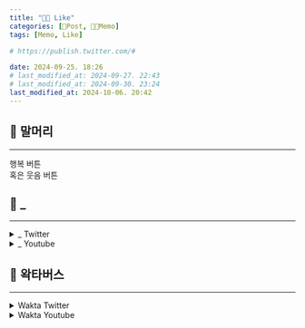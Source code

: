 ```yaml
---
title: "🍋‍🟩 Like"
categories: [📀Post, 🍋‍🟩Memo]
tags: [Memo, Like]

# https://publish.twitter.com/#

date: 2024-09-25. 18:26
# last_modified_at: 2024-09-27. 22:43
# last_modified_at: 2024-09-30. 23:24
last_modified_at: 2024-10-06. 20:42
---
```


## 📀 말머리

---

행복 버튼  
혹은 웃음 버튼  

## 📀 _

---

<details>
	<summary>_ Twitter</summary>

<blockquote class="twitter-tweet" data-media-max-width="720" data-lang="ko"><p lang="ko" dir="ltr">반려인이랑 같이 자려고 베개 들고 계단 오르는 고양이라니<br>내가 집사라면 귀엽고 기특해서 울 것 같다<a href="https://t.co/QVxHaQthBi">pic.twitter.com/QVxHaQthBi</a></p>&mdash; 힐링짤모으는곳 (@healing_storage) <a href="https://twitter.com/healing_storage/status/1835637176522142096?ref_src=twsrc%5Etfw">2024년 9월 16일</a></blockquote> <script async src="https://platform.twitter.com/widgets.js" charset="utf-8"></script>

<blockquote class="twitter-tweet" data-media-max-width="720" data-lang="ko"><p lang="ko" dir="ltr">이건 너무 갖고 싶다<br>젠가하다가 예뻐서 홀린 듯이 쳐다볼 것 같아 <a href="https://t.co/D2PQx6DDhc">pic.twitter.com/D2PQx6DDhc</a></p>&mdash; 예쁜것들 모음✨ (@so_lovely_31) <a href="https://twitter.com/so_lovely_31/status/1824347907233026295?ref_src=twsrc%5Etfw">2024년 8월 16일</a></blockquote> <script async src="https://platform.twitter.com/widgets.js" charset="utf-8"></script>

<blockquote class="twitter-tweet" data-media-max-width="720" data-lang="ko"><p lang="en" dir="ltr">The world is saved! <a href="https://t.co/XwA3vsTsZk">https://t.co/XwA3vsTsZk</a></p>&mdash; Maririn~ (@TopGyaru) <a href="https://twitter.com/TopGyaru/status/1824140564411146480?ref_src=twsrc%5Etfw">2024년 8월 15일</a></blockquote> <script async src="https://platform.twitter.com/widgets.js" charset="utf-8"></script>

<blockquote class="twitter-tweet" data-media-max-width="720" data-lang="ko"><p lang="ko" dir="ltr">빙과 정주 3트중인데<br>에루한테 감기는 씬 연출은<br>언제봐도ㄹㅈㄷ인듯...<br>레알 홀렸다는 느낌 <a href="https://t.co/Q6w5r9OqWn">pic.twitter.com/Q6w5r9OqWn</a></p>&mdash; 온순한황소(본계터져서 옮김) (@kindcow__) <a href="https://twitter.com/kindcow__/status/1823234476602016033?ref_src=twsrc%5Etfw">2024년 8월 13일</a></blockquote> <script async src="https://platform.twitter.com/widgets.js" charset="utf-8"></script>

<blockquote class="twitter-tweet" data-media-max-width="720" data-lang="ko"><p lang="zxx" dir="ltr"><a href="https://t.co/7LLK53YAWv">pic.twitter.com/7LLK53YAWv</a></p>&mdash; Your Typical Local Man (@LocalBateman) <a href="https://twitter.com/LocalBateman/status/1835359863112626582?ref_src=twsrc%5Etfw">2024년 9월 15일</a></blockquote> <script async src="https://platform.twitter.com/widgets.js" charset="utf-8"></script>

<blockquote class="twitter-tweet" data-media-max-width="720" data-lang="ko"><p lang="zxx" dir="ltr"><a href="https://t.co/Rj9EqVI95C">pic.twitter.com/Rj9EqVI95C</a></p>&mdash; kotmura (@kkotpom) <a href="https://twitter.com/kkotpom/status/1804239553869549981?ref_src=twsrc%5Etfw">2024년 6월 21일</a></blockquote> <script async src="https://platform.twitter.com/widgets.js" charset="utf-8"></script>

<blockquote class="twitter-tweet" data-media-max-width="720" data-lang="ko"><p lang="zxx" dir="ltr"><a href="https://t.co/5RwDjxyC9e">pic.twitter.com/5RwDjxyC9e</a></p>&mdash; mio22 (@mio22_623668) <a href="https://twitter.com/mio22_623668/status/1839694484655010272?ref_src=twsrc%5Etfw">2024년 9월 27일</a></blockquote> <script async src="https://platform.twitter.com/widgets.js" charset="utf-8"></script>

<blockquote class="twitter-tweet" data-media-max-width="720" data-lang="ko"><p lang="zxx" dir="ltr"><a href="https://t.co/mSxonefYDk">pic.twitter.com/mSxonefYDk</a></p>&mdash; 1v9.GG (@1v9GG_) <a href="https://twitter.com/1v9GG_/status/1809297679781855562?ref_src=twsrc%5Etfw">2024년 7월 5일</a></blockquote> <script async src="https://platform.twitter.com/widgets.js" charset="utf-8"></script>

<blockquote class="twitter-tweet" data-media-max-width="720" data-lang="ko"><p lang="ja" dir="ltr">猫に真剣すぎる、このゲーム <a href="https://t.co/phF5NadcLx">pic.twitter.com/phF5NadcLx</a></p>&mdash; ジスロマック (@yomooog) <a href="https://twitter.com/yomooog/status/1812734381817205016?ref_src=twsrc%5Etfw">2024년 7월 15일</a></blockquote> <script async src="https://platform.twitter.com/widgets.js" charset="utf-8"></script>

<blockquote class="twitter-tweet" data-media-max-width="720" data-lang="ko"><p lang="ko" dir="ltr">🪙Nicole&#39;s coin collection! 니콜의 동전 수집!<a href="https://twitter.com/hashtag/Nicole?src=hash&amp;ref_src=twsrc%5Etfw">#Nicole</a> <a href="https://twitter.com/hashtag/zzzero?src=hash&amp;ref_src=twsrc%5Etfw">#zzzero</a> <a href="https://twitter.com/hashtag/%EC%A0%A0%EB%A0%88%EC%8A%A4%EC%A1%B4%EC%A0%9C%EB%A1%9C?src=hash&amp;ref_src=twsrc%5Etfw">#젠레스존제로</a><br>✒️ZZZ 사전예약(ZZZ Pre-Register) : <a href="https://t.co/oqWwL2Uxq2">https://t.co/oqWwL2Uxq2</a><br>🎵Super Mario Bros (SNES) OST - Overworld <a href="https://t.co/sub2oWuImt">pic.twitter.com/sub2oWuImt</a></p>&mdash; 1619 / Iro Ikyu (@nn161_9) <a href="https://twitter.com/nn161_9/status/1782726116320432446?ref_src=twsrc%5Etfw">2024년 4월 23일</a></blockquote> <script async src="https://platform.twitter.com/widgets.js" charset="utf-8"></script>

<blockquote class="twitter-tweet" data-media-max-width="720" data-lang="ko"><p lang="en" dir="ltr">Pov ur her fridge <a href="https://t.co/859fFJOuHT">pic.twitter.com/859fFJOuHT</a></p>&mdash; 🪷Spring Tanuki🪷 (@RumblyF) <a href="https://twitter.com/RumblyF/status/1777038426946076704?ref_src=twsrc%5Etfw">2024년 4월 7일</a></blockquote> <script async src="https://platform.twitter.com/widgets.js" charset="utf-8"></script>

<blockquote class="twitter-tweet" data-media-max-width="720" data-lang="ko"><p lang="ja" dir="ltr">「　観ろ　」 <a href="https://t.co/N8NM24dmaB">pic.twitter.com/N8NM24dmaB</a></p>&mdash; またろう (@matarou1996) <a href="https://twitter.com/matarou1996/status/1773606187340063198?ref_src=twsrc%5Etfw">2024년 3월 29일</a></blockquote> <script async src="https://platform.twitter.com/widgets.js" charset="utf-8"></script>

<blockquote class="twitter-tweet" data-media-max-width="720" data-lang="ko"><p lang="zxx" dir="ltr"><a href="https://t.co/QQmX1ohAny">pic.twitter.com/QQmX1ohAny</a></p>&mdash; マサラダ (@sisterofoira) <a href="https://twitter.com/sisterofoira/status/1751290919511523574?ref_src=twsrc%5Etfw">2024년 1월 27일</a></blockquote> <script async src="https://platform.twitter.com/widgets.js" charset="utf-8"></script>

<blockquote class="twitter-tweet" data-media-max-width="720" data-lang="ko"><p lang="zxx" dir="ltr"><a href="https://t.co/GzgASFOPeJ">pic.twitter.com/GzgASFOPeJ</a></p>&mdash; Maririn~ (@TopGyaru) <a href="https://twitter.com/TopGyaru/status/1744943286778048920?ref_src=twsrc%5Etfw">2024년 1월 10일</a></blockquote> <script async src="https://platform.twitter.com/widgets.js" charset="utf-8"></script>

<blockquote class="twitter-tweet" data-media-max-width="720" data-lang="ko"><p lang="zxx" dir="ltr">？？？？？？？？？？？？？？？？？？？？？？？？？？？？？？？？？？？？？？？？？？？？？？？？？？？？？？？？？？？？？？？？？？？？？？？？？？？？？？？？？？？？？？？？？？？？？？？？？？？？？？？？？？？？？？？？？？？？？？？？ <a href="https://t.co/CTmvXh2vOY">pic.twitter.com/CTmvXh2vOY</a></p>&mdash; 螟上?邨ゅｏ繧 (@yuumagurenooto) <a href="https://twitter.com/yuumagurenooto/status/1692171607798923580?ref_src=twsrc%5Etfw">2023년 8월 17일</a></blockquote> <script async src="https://platform.twitter.com/widgets.js" charset="utf-8"></script>

<blockquote class="twitter-tweet" data-media-max-width="720" data-lang="ko"><p lang="zxx" dir="ltr"><a href="https://t.co/iRxiqIiw1A">pic.twitter.com/iRxiqIiw1A</a></p>&mdash; Re:TOKYO MEMORY (@ReT0ky0) <a href="https://twitter.com/ReT0ky0/status/1699587578067132756?ref_src=twsrc%5Etfw">2023년 9월 7일</a></blockquote> <script async src="https://platform.twitter.com/widgets.js" charset="utf-8"></script>

<blockquote class="twitter-tweet" data-media-max-width="720" data-lang="ko"><p lang="ja" dir="ltr">豆腐の容器を開けるのに悪戦苦闘する星野源、時々見たくなる<br> <a href="https://t.co/KAd6zMl6UE">pic.twitter.com/KAd6zMl6UE</a></p>&mdash; 最多情報局 (@tyomateee) <a href="https://twitter.com/tyomateee/status/1654796088979886080?ref_src=twsrc%5Etfw">2023년 5월 6일</a></blockquote> <script async src="https://platform.twitter.com/widgets.js" charset="utf-8"></script>

<blockquote class="twitter-tweet" data-media-max-width="720" data-lang="ko"><p lang="en" dir="ltr">Football tables. <a href="https://t.co/bKErrT2TEX">pic.twitter.com/bKErrT2TEX</a></p>&mdash; Figen (@TheFigen_) <a href="https://twitter.com/TheFigen_/status/1815166372693070245?ref_src=twsrc%5Etfw">2024년 7월 21일</a></blockquote> <script async src="https://platform.twitter.com/widgets.js" charset="utf-8"></script>

<blockquote class="twitter-tweet" data-media-max-width="720" data-lang="ko"><p lang="ko" dir="ltr">월세를 못내서 버튜버를 시작한 작가... 그런데 좀 신성한 <a href="https://t.co/gMItDmfKZX">pic.twitter.com/gMItDmfKZX</a></p>&mdash; 버튜버 아카이브 (@vtuber_gallery) <a href="https://twitter.com/vtuber_gallery/status/1810670567240192189?ref_src=twsrc%5Etfw">2024년 7월 9일</a></blockquote> <script async src="https://platform.twitter.com/widgets.js" charset="utf-8"></script>

<blockquote class="twitter-tweet" data-media-max-width="720" data-lang="ko"><p lang="en" dir="ltr">chickens wearing shoes will never not be funny💀 <a href="https://t.co/hy8dtGYhTC">pic.twitter.com/hy8dtGYhTC</a></p>&mdash; kira 👾 (@kirawontmiss) <a href="https://twitter.com/kirawontmiss/status/1815062939654828210?ref_src=twsrc%5Etfw">2024년 7월 21일</a></blockquote> <script async src="https://platform.twitter.com/widgets.js" charset="utf-8"></script>

<blockquote class="twitter-tweet" data-media-max-width="720" data-lang="ko"><p lang="en" dir="ltr">The sequel. <a href="https://t.co/6NUod8ydS7">https://t.co/6NUod8ydS7</a> <a href="https://t.co/gVA7zE7ugU">pic.twitter.com/gVA7zE7ugU</a></p>&mdash; Mr. Miles (@_MisterMiles_) <a href="https://twitter.com/_MisterMiles_/status/1804089382556545120?ref_src=twsrc%5Etfw">2024년 6월 21일</a></blockquote> <script async src="https://platform.twitter.com/widgets.js" charset="utf-8"></script>

<blockquote class="twitter-tweet" data-media-max-width="720" data-lang="ko"><p lang="zxx" dir="ltr"><a href="https://t.co/vBpRPwpQqL">pic.twitter.com/vBpRPwpQqL</a></p>&mdash; no context memes (@weirddalle) <a href="https://twitter.com/weirddalle/status/1787065406160507297?ref_src=twsrc%5Etfw">2024년 5월 5일</a></blockquote> <script async src="https://platform.twitter.com/widgets.js" charset="utf-8"></script>

<blockquote class="twitter-tweet" data-media-max-width="720" data-lang="ko"><p lang="und" dir="ltr">🔮—(••÷ 𝔬𝐫вᶤţ ÷••)—🔮 <a href="https://t.co/zYNNKHAkyJ">pic.twitter.com/zYNNKHAkyJ</a></p>&mdash; Y͓̽O͓̽S͓̽H͓̽I͓̽ ͓̽S͓̽O͓̽D͓̽E͓̽O͓̽K͓̽A͓̽ (@yoshi_sodeoka) <a href="https://twitter.com/yoshi_sodeoka/status/1775873712299872586?ref_src=twsrc%5Etfw">2024년 4월 4일</a></blockquote> <script async src="https://platform.twitter.com/widgets.js" charset="utf-8"></script>

<blockquote class="twitter-tweet" data-media-max-width="720" data-lang="ko"><p lang="ko" dir="ltr">나는...<br>알피지의 그 무빙이 좋다<br><br>거래를 할때나.....공팟에서 처음 파티원을 만났을때<br>저는 유해하지않슴니다 무해한 유저임니다<br>를 알리는 무빙...<br><br>마비노기의 전투모드 스페이스바 연타 라던지<br>메이플의 아래키 슈슈슉 슈슈슉 이라던지<br>그니깐 이런거<br>별걸 다 조아하는 나 <a href="https://t.co/8mVhDKFM3d">pic.twitter.com/8mVhDKFM3d</a></p>&mdash; 🦝물길복각안할시죽소🐺 (@_o_yjung) <a href="https://twitter.com/_o_yjung/status/1711724108952826045?ref_src=twsrc%5Etfw">2023년 10월 10일</a></blockquote> <script async src="https://platform.twitter.com/widgets.js" charset="utf-8"></script>

<blockquote class="twitter-tweet" data-media-max-width="720" data-lang="ko"><p lang="en" dir="ltr">Baby octopus 🐙 <a href="https://t.co/eWzPb5CgUv">pic.twitter.com/eWzPb5CgUv</a></p>&mdash; why you should have an animal (@shouldhaveanima) <a href="https://twitter.com/shouldhaveanima/status/1690287463951118336?ref_src=twsrc%5Etfw">2023년 8월 12일</a></blockquote> <script async src="https://platform.twitter.com/widgets.js" charset="utf-8"></script>

<blockquote class="twitter-tweet" data-media-max-width="720" data-lang="ko"><p lang="qme" dir="ltr"><a href="https://twitter.com/hashtag/MiyooMiniPlus?src=hash&amp;ref_src=twsrc%5Etfw">#MiyooMiniPlus</a> <a href="https://twitter.com/hashtag/%E3%82%B8%E3%83%AB%E3%81%AE%EF%BC%91%E6%97%A5?src=hash&amp;ref_src=twsrc%5Etfw">#ジルの１日</a> <a href="https://t.co/63XcCF3DPx">pic.twitter.com/63XcCF3DPx</a></p>&mdash; じゅんたろう (@GameboyJuntaro) <a href="https://twitter.com/GameboyJuntaro/status/1656345846936670208?ref_src=twsrc%5Etfw">2023년 5월 10일</a></blockquote> <script async src="https://platform.twitter.com/widgets.js" charset="utf-8"></script>

<blockquote class="twitter-tweet" data-media-max-width="720" data-lang="ko"><p lang="ko" dir="ltr">[뉴스] &lt;마인크래프트&gt;의 네더 포털 “통과 후”에 발생하는 울렁임 영상 버그가 12년이나 넘게 지나 수정되다. 애초에 그게 버그였냐며 놀라는 목소리가 잇따르다 <a href="https://t.co/odP8V9nNay">https://t.co/odP8V9nNay</a></p>&mdash; 번역의맛tv (@Translate_Ghost) <a href="https://twitter.com/Translate_Ghost/status/1657352237071613952?ref_src=twsrc%5Etfw">2023년 5월 13일</a></blockquote> <script async src="https://platform.twitter.com/widgets.js" charset="utf-8"></script>

<blockquote class="twitter-tweet" data-media-max-width="720" data-lang="ko"><p lang="qme" dir="ltr">😆<a href="https://twitter.com/hashtag/%E3%83%96%E3%83%AB%E3%82%A2%E3%82%AB?src=hash&amp;ref_src=twsrc%5Etfw">#ブルアカ</a> <a href="https://t.co/s5o0T3jQQx">pic.twitter.com/s5o0T3jQQx</a></p>&mdash; Arisu Archive (@arisu_archive) <a href="https://twitter.com/arisu_archive/status/1656220719116849152?ref_src=twsrc%5Etfw">2023년 5월 10일</a></blockquote> <script async src="https://platform.twitter.com/widgets.js" charset="utf-8"></script>

<blockquote class="twitter-tweet" data-media-max-width="720" data-lang="ko"><p lang="en" dir="ltr">This Project got me an interview at Google. <a href="https://t.co/o4I1OVfHny">pic.twitter.com/o4I1OVfHny</a></p>&mdash; akshay (@AkshayNarisetti) <a href="https://twitter.com/AkshayNarisetti/status/1651466332158984193?ref_src=twsrc%5Etfw">2023년 4월 27일</a></blockquote> <script async src="https://platform.twitter.com/widgets.js" charset="utf-8"></script>

<blockquote class="twitter-tweet" data-media-max-width="720" data-lang="ko"><p lang="ko" dir="ltr">약간 울먹이면서 말하는 느낌도 조교해보고 싶어서 테스트... <a href="https://t.co/9lgvAGKigD">pic.twitter.com/9lgvAGKigD</a></p>&mdash; 🍖레며든고기🍖 (@backbbingss) <a href="https://twitter.com/backbbingss/status/1653366663063175170?ref_src=twsrc%5Etfw">2023년 5월 2일</a></blockquote> <script async src="https://platform.twitter.com/widgets.js" charset="utf-8"></script>

<blockquote class="twitter-tweet" data-media-max-width="720" data-lang="ko"><p lang="ko" dir="ltr">월요일에 지쳤는데 이거 보고 갑자기 기분이 좋아져버림,,,, <a href="https://t.co/QmIzJMYNlv">pic.twitter.com/QmIzJMYNlv</a></p>&mdash; 힐링짤모으는곳 (@healing_storage) <a href="https://twitter.com/healing_storage/status/1637682747803324416?ref_src=twsrc%5Etfw">2023년 3월 20일</a></blockquote> <script async src="https://platform.twitter.com/widgets.js" charset="utf-8"></script>

<blockquote class="twitter-tweet" data-media-max-width="720" data-lang="ko"><p lang="ko" dir="ltr">경기에서 꼴등하고 들어온 하루 우라라 이벤트<br>우마무스메는 이런 순간때문에 나도 크게 지를뻔 했다.<br>만약 내 딸이 저런 말 했으면 억장이 무너졌을듯 ㅠㅠ<br>한명 한명 이야기의 힘이 참 크다.<br><br>풍월량 다시보기 22.06.23 / 우마무스메 프리티 더비<a href="https://t.co/KliiITL3Wh">https://t.co/KliiITL3Wh</a> <a href="https://t.co/yq3H2sibTe">pic.twitter.com/yq3H2sibTe</a></p>&mdash; 한대훈 / Daehoon Han (@Hanguny) <a href="https://twitter.com/Hanguny/status/1541239177328463872?ref_src=twsrc%5Etfw">2022년 6월 27일</a></blockquote> <script async src="https://platform.twitter.com/widgets.js" charset="utf-8"></script>

<blockquote class="twitter-tweet" data-media-max-width="720" data-lang="ko"><p lang="ja" dir="ltr">これは裏技なんですけど、瓦礫を描きたい時は板チョコを使うといいですよ🍫 <a href="https://t.co/MI5Si1P0XQ">pic.twitter.com/MI5Si1P0XQ</a></p>&mdash; リーズン* (@prac_tice_2023) <a href="https://twitter.com/prac_tice_2023/status/1815322708730892753?ref_src=twsrc%5Etfw">2024년 7월 22일</a></blockquote> <script async src="https://platform.twitter.com/widgets.js" charset="utf-8"></script>

<blockquote class="twitter-tweet" data-media-max-width="720" data-lang="ko"><p lang="ko" dir="ltr">울면서 뭔 소리를 하는 거야? <a href="https://t.co/2LR9R9XSpv">pic.twitter.com/2LR9R9XSpv</a></p>&mdash; 짤백업용 (@bback_it_up) <a href="https://twitter.com/bback_it_up/status/1839506922208395696?ref_src=twsrc%5Etfw">2024년 9월 27일</a></blockquote> <script async src="https://platform.twitter.com/widgets.js" charset="utf-8"></script>

<blockquote class="twitter-tweet" data-media-max-width="720" data-lang="ko"><p lang="ko" dir="ltr">수리검 냉장고 자석 <a href="https://t.co/9UNv6M1gDp">pic.twitter.com/9UNv6M1gDp</a></p>&mdash; 잡동사니 수집가 (@fav_item) <a href="https://twitter.com/fav_item/status/1825742581076029825?ref_src=twsrc%5Etfw">2024년 8월 20일</a></blockquote> <script async src="https://platform.twitter.com/widgets.js" charset="utf-8"></script>

<blockquote class="twitter-tweet" data-media-max-width="720" data-lang="ko"><p lang="ko" dir="ltr">너무 많은 과거를 품고 있으면 미래로 갈수없대요 <a href="https://t.co/y7ZcKpQRXS">https://t.co/y7ZcKpQRXS</a> <a href="https://t.co/zNBFnrNPlR">pic.twitter.com/zNBFnrNPlR</a></p>&mdash; 구마 (@rlarinn1) <a href="https://twitter.com/rlarinn1/status/1827747805068488704?ref_src=twsrc%5Etfw">2024년 8월 25일</a></blockquote> <script async src="https://platform.twitter.com/widgets.js" charset="utf-8"></script>

<blockquote class="twitter-tweet" data-media-max-width="720" data-lang="ko"><p lang="zxx" dir="ltr"><a href="https://t.co/azvvUGS2dm">https://t.co/azvvUGS2dm</a> <a href="https://t.co/JzijWHiBYi">pic.twitter.com/JzijWHiBYi</a></p>&mdash; Mario (@maburuiz) <a href="https://twitter.com/maburuiz/status/1832761200326689230?ref_src=twsrc%5Etfw">2024년 9월 8일</a></blockquote> <script async src="https://platform.twitter.com/widgets.js" charset="utf-8"></script>

<blockquote class="twitter-tweet" data-media-max-width="720" data-lang="ko"><p lang="ja" dir="ltr">覚えておくべきジョジョ立ち集(1部〜3部) <a href="https://t.co/EEdTRjsgAf">pic.twitter.com/EEdTRjsgAf</a></p>&mdash; じゃじゃまる (@jaja_jajamaru) <a href="https://twitter.com/jaja_jajamaru/status/1834177524877984064?ref_src=twsrc%5Etfw">2024년 9월 12일</a></blockquote> <script async src="https://platform.twitter.com/widgets.js" charset="utf-8"></script>

<blockquote class="twitter-tweet" data-media-max-width="720" data-lang="ko"><p lang="ja" dir="ltr">相変わらず、彫刻家のアンソニー＝ハウ氏の<br>作品はなんか心が不安になる、そういう良い作品だな。<br><br>生き物や異形の形をコンピューターで計算し、<br>それを金属加工で作り出すのが得意な、<br>アメリカの彫刻家の方。<a href="https://t.co/PI3nmnUPpO">pic.twitter.com/PI3nmnUPpO</a></p>&mdash; ツイ鳥「ジョージ＝コクム」（森に入ったのですが怪物もおらず、ツイ鳥だけがいました。赤字貿易経営者！ (@_596_) <a href="https://twitter.com/_596_/status/1834046754939101498?ref_src=twsrc%5Etfw">2024년 9월 12일</a></blockquote> <script async src="https://platform.twitter.com/widgets.js" charset="utf-8"></script>

</details>

<details>
	<summary>_ Youtube</summary>

{% include embed/youtube.html id = "eTn8j8GBhLY" %}
{% include embed/youtube.html id = "6M5HIsCfONo" %}
{% include embed/youtube.html id = "T3bdwuYaTkk" %}
{% include embed/youtube.html id = "3m5a7pVqLNc" %}
{% include embed/youtube.html id = "XbdPzCW-bnI" %}
{% include embed/youtube.html id = "qqvz7uBVxrs" %}
{% include embed/youtube.html id = "Roi6DkIKDAo" %}
{% include embed/youtube.html id = "_xXIC96jXBQ" %}
{% include embed/youtube.html id = "gI8RIHbF-Uc" %}
{% include embed/youtube.html id = "Szzso9rnDXs" %}
{% include embed/youtube.html id = "-Z_hFj4S9Q8" %}
{% include embed/youtube.html id = "QD4HpVtMmL8" %}
{% include embed/youtube.html id = "FgildQ5l4xA" %}
{% include embed/youtube.html id = "ljBSmQdL_Ow" %}
{% include embed/youtube.html id = "_CoG4lEDCg4" %}
{% include embed/youtube.html id = "MzKV8LYHUxk" %}
{% include embed/youtube.html id = "T2Fn9emIE80" %}
{% include embed/youtube.html id = "MYpZYPI-cYI" %}
{% include embed/youtube.html id = "YHUnebgpMT8" %}
{% include embed/youtube.html id = "6GtBMQ_JaXg" %}
{% include embed/youtube.html id = "gpYK_hriz4c" %}
{% include embed/youtube.html id = "dJxyL8R5dBs" %}
{% include embed/youtube.html id = "KbvxC8VClAU" %}
{% include embed/youtube.html id = "II4mzm7q864" %}
{% include embed/youtube.html id = "rPRV0CIbitQ" %}
{% include embed/youtube.html id = "TMg0hDCm31k" %}
{% include embed/youtube.html id = "X96T0j1m4FI" %}
{% include embed/youtube.html id = "dFlDRhvM4L0" %}
{% include embed/youtube.html id = "-25eiOwn3l0" %}
{% include embed/youtube.html id = "xQ5NBeq4TfE" %}
{% include embed/youtube.html id = "GDDDYmS2SMM" %}
{% include embed/youtube.html id = "_Gh2x9uQ6mQ" %}
{% include embed/youtube.html id = "HPdHj7rqLyc" %}
{% include embed/youtube.html id = "Pwdut9ahrPs" %}
{% include embed/youtube.html id = "SleaST-I5Eo" %}
{% include embed/youtube.html id = "FJbV4lIi_PA" %}
{% include embed/youtube.html id = "kHQCJDo_RzI" %}
{% include embed/youtube.html id = "Mz4-38d3-AE" %}
{% include embed/youtube.html id = "UxHsGE0JCuw" %}
{% include embed/youtube.html id = "SxKDkuhkHEg" %}
{% include embed/youtube.html id = "6aRD4Dc4jEM" %}
{% include embed/youtube.html id = "l4ScCv_Vspk" %}
{% include embed/youtube.html id = "FG9pjD8h62E" %}
{% include embed/youtube.html id = "xZJbbrlw00k" %}
{% include embed/youtube.html id = "N_s_ZTeiXxE" %}
{% include embed/youtube.html id = "JBKO27Jy08Q" %}
{% include embed/youtube.html id = "ZHZgqdenuRc" %}
{% include embed/youtube.html id = "WzK97Y1aJ_w" %}
{% include embed/youtube.html id = "1qjQgSAAMPI" %}
{% include embed/youtube.html id = "Ec-o7ADa0p8" %}
{% include embed/youtube.html id = "DmAFyJ-7ZsY" %}

</details>

## 📀 왁타버스

---

<details>
	<summary>Wakta Twitter</summary>

- [릴챤 워싱씨](https://x.com/cocho224/status/1735709034085486894)
- [마법소녀 비챤](https://x.com/Nega_mannaz/status/1671896491047395329)
- [멜로크론님 주폭도](https://x.com/melochron/status/1670998635646177281)

<blockquote class="twitter-tweet" data-media-max-width="720"><p lang="ko" dir="ltr">지금까지 고개 다 까딱임 <a href="https://t.co/xgfR8ZsHc9">https://t.co/xgfR8ZsHc9</a> <a href="https://t.co/ttV7H7nlhS">pic.twitter.com/ttV7H7nlhS</a></p>&mdash; 벅 (@buck_0610) <a href="https://twitter.com/buck_0610/status/1656699566127976449?ref_src=twsrc%5Etfw">May 11, 2023</a></blockquote> <script async src="https://platform.twitter.com/widgets.js" charset="utf-8"></script>

<blockquote class="twitter-tweet" data-media-max-width="720" data-lang="ko"><p lang="ko" dir="ltr">첫만남 ➡️ 충고 ➡️ 연습 ➡️ 면접<br>저 연습단계가 짱귀여움 <a href="https://t.co/RUvOBiOqjx">https://t.co/RUvOBiOqjx</a> <a href="https://t.co/1gGkOPAtsk">pic.twitter.com/1gGkOPAtsk</a></p>&mdash; 디스크 (@Abchimy__) <a href="https://twitter.com/Abchimy__/status/1834858069144355204?ref_src=twsrc%5Etfw">2024년 9월 14일</a></blockquote> <script async src="https://platform.twitter.com/widgets.js" charset="utf-8"></script>

<blockquote class="twitter-tweet" data-media-max-width="720" data-lang="ko"><p lang="ko" dir="ltr">💡 : 미#미@짱&amp;짱&amp;세!용#님!<br>💡 : 안%녕#하*십@니#까~!<br>🐲 : 티파니~! 2..0..4..2...A님이에용~!<br>💡 : 이$야%아&amp;아!!<br>👃 : ㅋㅋㅋㅋㅋㅋㅋㅋㅋㅋㅋㅋㅋㅋ <a href="https://t.co/dOxLF3ROPh">pic.twitter.com/dOxLF3ROPh</a></p>&mdash; 초5단 (@ch5danforwakta) <a href="https://twitter.com/ch5danforwakta/status/1807043324068643248?ref_src=twsrc%5Etfw">2024년 6월 29일</a></blockquote> <script async src="https://platform.twitter.com/widgets.js" charset="utf-8"></script>

<blockquote class="twitter-tweet" data-media-max-width="720" data-lang="ko"><p lang="ko" dir="ltr">표지 패키지박스 따라함ㅜㅠㅜ 커여워… <a href="https://t.co/TKAFQMYsmY">https://t.co/TKAFQMYsmY</a> <a href="https://t.co/jQeGaLMazP">pic.twitter.com/jQeGaLMazP</a></p>&mdash; 듀부 (@dyubu0902) <a href="https://twitter.com/dyubu0902/status/1740350296336028136?ref_src=twsrc%5Etfw">2023년 12월 28일</a></blockquote> <script async src="https://platform.twitter.com/widgets.js" charset="utf-8"></script>

<blockquote class="twitter-tweet" data-media-max-width="720" data-lang="ko"><p lang="ko" dir="ltr">너에게 닿기를 (주르르) - 베드엔딩 <a href="https://t.co/KiwFhMvbGY">pic.twitter.com/KiwFhMvbGY</a></p>&mdash; Hj.zip (11월에 돌아오겠습니다. ) (@Hzip_001) <a href="https://twitter.com/Hzip_001/status/1735288649930133602?ref_src=twsrc%5Etfw">2023년 12월 14일</a></blockquote> <script async src="https://platform.twitter.com/widgets.js" charset="utf-8"></script>

<blockquote class="twitter-tweet" data-media-max-width="720" data-lang="ko"><p lang="zxx" dir="ltr"><a href="https://t.co/lsDtliJDX6">pic.twitter.com/lsDtliJDX6</a></p>&mdash; 메인트 (@mkmk01092) <a href="https://twitter.com/mkmk01092/status/1693080163687231976?ref_src=twsrc%5Etfw">2023년 8월 20일</a></blockquote> <script async src="https://platform.twitter.com/widgets.js" charset="utf-8"></script>

<blockquote class="twitter-tweet" data-media-max-width="720" data-lang="ko"><p lang="ko" dir="ltr">주르르 필승파트 <a href="https://t.co/Ebt1nmkCXb">pic.twitter.com/Ebt1nmkCXb</a></p>&mdash; 듀부 (@dyubu0902) <a href="https://twitter.com/dyubu0902/status/1737761292939821071?ref_src=twsrc%5Etfw">2023년 12월 21일</a></blockquote> <script async src="https://platform.twitter.com/widgets.js" charset="utf-8"></script>

<blockquote class="twitter-tweet" data-media-max-width="720" data-lang="ko"><p lang="ko" dir="ltr">명절선물거하게주네 <a href="https://t.co/mh8vlXFUI2">pic.twitter.com/mh8vlXFUI2</a></p>&mdash; 김순찬 (@swnchann) <a href="https://twitter.com/swnchann/status/1707345849750306970?ref_src=twsrc%5Etfw">2023년 9월 28일</a></blockquote> <script async src="https://platform.twitter.com/widgets.js" charset="utf-8"></script>

<blockquote class="twitter-tweet" data-media-max-width="720" data-lang="ko"><p lang="ko" dir="ltr">나 여우였어..? <a href="https://t.co/5wUL3Q2k5a">pic.twitter.com/5wUL3Q2k5a</a></p>&mdash; 인호 (@drr7518) <a href="https://twitter.com/drr7518/status/1688904846135676930?ref_src=twsrc%5Etfw">2023년 8월 8일</a></blockquote> <script async src="https://platform.twitter.com/widgets.js" charset="utf-8"></script>

<blockquote class="twitter-tweet" data-media-max-width="720" data-lang="ko"><p lang="ko" dir="ltr">🎀: 고만 확대해애~! <br><br>카메라맨 감다살 줌인👍 <a href="https://t.co/A71FBB6ccl">pic.twitter.com/A71FBB6ccl</a></p>&mdash; 쥰내봇 (@dd_epari) <a href="https://twitter.com/dd_epari/status/1685296944900632577?ref_src=twsrc%5Etfw">2023년 7월 29일</a></blockquote> <script async src="https://platform.twitter.com/widgets.js" charset="utf-8"></script>

<blockquote class="twitter-tweet" data-media-max-width="720" data-lang="ko"><p lang="ko" dir="ltr">성장이란 아름다운 거야 <a href="https://t.co/ZlaUXsBYMn">pic.twitter.com/ZlaUXsBYMn</a></p>&mdash; 냥 (@jr_rixve) <a href="https://twitter.com/jr_rixve/status/1640255759303970817?ref_src=twsrc%5Etfw">2023년 3월 27일</a></blockquote> <script async src="https://platform.twitter.com/widgets.js" charset="utf-8"></script>

<blockquote class="twitter-tweet" data-media-max-width="720" data-lang="ko"><p lang="ko" dir="ltr">신난 르르토끼 🐰🎀 <a href="https://t.co/X5Mkk8gBOU">pic.twitter.com/X5Mkk8gBOU</a></p>&mdash; 왁타버스 아카이브 (@WAK_aci) <a href="https://twitter.com/WAK_aci/status/1610678723325628416?ref_src=twsrc%5Etfw">2023년 1월 4일</a></blockquote> <script async src="https://platform.twitter.com/widgets.js" charset="utf-8"></script>

<blockquote class="twitter-tweet" data-media-max-width="720" data-lang="ko"><p lang="ko" dir="ltr">현실 해도 좀볼까??? 저벅저벅 드르륵 <a href="https://t.co/s74QwBjadP">pic.twitter.com/s74QwBjadP</a></p>&mdash; 인호 (@drr7518) <a href="https://twitter.com/drr7518/status/1609320745074831361?ref_src=twsrc%5Etfw">2022년 12월 31일</a></blockquote> <script async src="https://platform.twitter.com/widgets.js" charset="utf-8"></script>

<blockquote class="twitter-tweet" data-media-max-width="720" data-lang="ko"><p lang="ko" dir="ltr">[주르르] 내일 보아요 - &#39;오늘 휴뱅이라고 했잖아.&#39; <a href="https://t.co/7pQCyFF2Gl">pic.twitter.com/7pQCyFF2Gl</a></p>&mdash; 설램밍 (@lem_ming_) <a href="https://twitter.com/lem_ming_/status/1604833431107833856?ref_src=twsrc%5Etfw">2022년 12월 19일</a></blockquote> <script async src="https://platform.twitter.com/widgets.js" charset="utf-8"></script>

<blockquote class="twitter-tweet" data-media-max-width="720" data-lang="ko"><p lang="ko" dir="ltr">[주르르] ❤️&#39;쪽~! 콘르르~!&#39;😚💕<a href="https://twitter.com/hashtag/%EC%9D%B4%EC%84%B8%EA%B3%84%EC%95%84%EC%9D%B4%EB%8F%8C?src=hash&amp;ref_src=twsrc%5Etfw">#이세계아이돌</a> <a href="https://twitter.com/hashtag/%EC%A3%BC%EB%A5%B4%EB%A5%B4?src=hash&amp;ref_src=twsrc%5Etfw">#주르르</a> <a href="https://t.co/o9owPxlqFE">pic.twitter.com/o9owPxlqFE</a></p>&mdash; 설램밍 (@lem_ming_) <a href="https://twitter.com/lem_ming_/status/1601158708641247232?ref_src=twsrc%5Etfw">2022년 12월 9일</a></blockquote> <script async src="https://platform.twitter.com/widgets.js" charset="utf-8"></script>

<blockquote class="twitter-tweet" data-media-max-width="720" data-lang="ko"><p lang="ko" dir="ltr">[주르르] 🦊&#39;르르 발도장 펀치!&#39;💕<a href="https://twitter.com/hashtag/%EC%9D%B4%EC%84%B8%EA%B3%84%EC%95%84%EC%9D%B4%EB%8F%8C?src=hash&amp;ref_src=twsrc%5Etfw">#이세계아이돌</a> <a href="https://twitter.com/hashtag/%EC%A3%BC%EB%A5%B4%EB%A5%B4?src=hash&amp;ref_src=twsrc%5Etfw">#주르르</a> <a href="https://t.co/ll9RlLA6eo">pic.twitter.com/ll9RlLA6eo</a></p>&mdash; 설램밍 (@lem_ming_) <a href="https://twitter.com/lem_ming_/status/1597575431754231809?ref_src=twsrc%5Etfw">2022년 11월 29일</a></blockquote> <script async src="https://platform.twitter.com/widgets.js" charset="utf-8"></script>

<blockquote class="twitter-tweet" data-media-max-width="720" data-lang="ko"><p lang="ko" dir="ltr">다 던져버리는 쾌녀 르르모음~~~ <a href="https://t.co/ulL78TFtSL">pic.twitter.com/ulL78TFtSL</a></p>&mdash; Nyong (@Nyong_wak) <a href="https://twitter.com/Nyong_wak/status/1529814456363995136?ref_src=twsrc%5Etfw">2022년 5월 26일</a></blockquote> <script async src="https://platform.twitter.com/widgets.js" charset="utf-8"></script>

<blockquote class="twitter-tweet" data-media-max-width="720" data-lang="ko"><p lang="ko" dir="ltr">브이챤 <a href="https://t.co/eTsWdTQeHX">pic.twitter.com/eTsWdTQeHX</a></p>&mdash; 캔인데요 (@canindaeyo) <a href="https://twitter.com/canindaeyo/status/1673600024905928705?ref_src=twsrc%5Etfw">June 27, 2023</a></blockquote> <script async src="https://platform.twitter.com/widgets.js" charset="utf-8"></script>

<blockquote class="twitter-tweet" data-media-max-width="720" data-lang="ko"><p lang="ko" dir="ltr">부산즈 귀여워 <a href="https://t.co/ZFEVypLfoT">pic.twitter.com/ZFEVypLfoT</a></p>&mdash; 춘비아💚✨️🌱 (@plu_Vii_a) <a href="https://twitter.com/plu_Vii_a/status/1596188612403818496?ref_src=twsrc%5Etfw">November 25, 2022</a></blockquote> <script async src="https://platform.twitter.com/widgets.js" charset="utf-8"></script>

<blockquote class="twitter-tweet" data-media-max-width="720" data-lang="ko"><p lang="ko" dir="ltr">👤: 헐세구님그의상볼빵빵이안돼요!<br>🩵: (볼빵빵) ...아. <a href="https://t.co/9BI8qXkDuM">pic.twitter.com/9BI8qXkDuM</a></p>&mdash; 영이! (@seguZzangsegu) <a href="https://twitter.com/seguZzangsegu/status/1692502799630971339?ref_src=twsrc%5Etfw">August 18, 2023</a></blockquote> <script async src="https://platform.twitter.com/widgets.js" charset="utf-8"></script>

<blockquote class="twitter-tweet" data-media-max-width="720" data-lang="ko"><p lang="ko" dir="ltr">사랑둥이. <a href="https://t.co/RRtW0TCYoU">pic.twitter.com/RRtW0TCYoU</a></p>&mdash; 영이! (@seguZzangsegu) <a href="https://twitter.com/seguZzangsegu/status/1693276937626800335?ref_src=twsrc%5Etfw">August 20, 2023</a></blockquote> <script async src="https://platform.twitter.com/widgets.js" charset="utf-8"></script>

<blockquote class="twitter-tweet" data-media-max-width="720" data-lang="ko"><p lang="ko" dir="ltr">하 ㅅㅂ 뽀뽀씬찍다가오징어가된주르르보실분ㅍ <a href="https://t.co/H5pchQQK2d">pic.twitter.com/H5pchQQK2d</a></p>&mdash; five (@ff9910e) <a href="https://twitter.com/ff9910e/status/1723670261378257056?ref_src=twsrc%5Etfw">November 12, 2023</a></blockquote> <script async src="https://platform.twitter.com/widgets.js" charset="utf-8"></script>

<blockquote class="twitter-tweet" data-media-max-width="720" data-lang="ko"><p lang="ko" dir="ltr">👤: 수십억원 줄게 부가땅<br>💛: 와! 스시버거~ <a href="https://t.co/7GXwx8cZUc">pic.twitter.com/7GXwx8cZUc</a></p>&mdash; 쥰내봇 (@dd_epari) <a href="https://twitter.com/dd_epari/status/1725156673558392979?ref_src=twsrc%5Etfw">November 16, 2023</a></blockquote> <script async src="https://platform.twitter.com/widgets.js" charset="utf-8"></script>

<blockquote class="twitter-tweet" data-media-max-width="720" data-lang="ko"><p lang="ko" dir="ltr">코로나 나은 징버거가 부작용으로 스트롱버거가 되었다고 이런걸 보여주는데 걍 단체 웃참 컨텐츠임. <br><br>아이네, 릴파, 고세구 웃참챌함 <a href="https://t.co/fGjCFE8UkF">pic.twitter.com/fGjCFE8UkF</a></p>&mdash; 쥰내봇 (@dd_epari) <a href="https://twitter.com/dd_epari/status/1692872918467068135?ref_src=twsrc%5Etfw">August 19, 2023</a></blockquote> <script async src="https://platform.twitter.com/widgets.js" charset="utf-8"></script>

<blockquote class="twitter-tweet" data-media-max-width="720" data-lang="ko"><p lang="ko" dir="ltr">아니 카감님이랑 종신계약해야겠다 <a href="https://t.co/n6Acs64CSq">pic.twitter.com/n6Acs64CSq</a></p>&mdash; 탐탐! (@sollog8__) <a href="https://twitter.com/sollog8__/status/1738187007720063082?ref_src=twsrc%5Etfw">December 22, 2023</a></blockquote> <script async src="https://platform.twitter.com/widgets.js" charset="utf-8"></script>

<blockquote class="twitter-tweet" data-media-max-width="720" data-lang="ko"><p lang="ko" dir="ltr">고루시드롭킥을즐기게되는과정 <a href="https://t.co/XtdxbKwlz8">pic.twitter.com/XtdxbKwlz8</a></p>&mdash; 인호 (@drr7518) <a href="https://twitter.com/drr7518/status/1542861876358705153?ref_src=twsrc%5Etfw">2022년 7월 1일</a></blockquote> <script async src="https://platform.twitter.com/widgets.js" charset="utf-8"></script>

<blockquote class="twitter-tweet" data-media-max-width="720" data-lang="ko"><p lang="ko" dir="ltr">👃 내 몸에서 나가 ㅍ이커!!<br>💬 ?<br>💬 ?<br>💬 그건 좀<br>👃 ㅋㅋㅋㅋㅋㅋㅋㅋㅋㅋㅋ 아 왜여 잘했자나여<br>💬 들어온 적 없어<br>👃 ㅋㅋㅋㅋㅋㅋㅋㅋ 시바 인정 안 해주네 이거는<br><br>아 우왁굳 왜케 귀여움 진심ㅋㅋㅋㅋㅋㅋㅋㅋㅋㅋㅋㅋㅋㅋ <a href="https://t.co/d7OKseoYGc">pic.twitter.com/d7OKseoYGc</a></p>&mdash; 유일한 (@han7356289) <a href="https://twitter.com/han7356289/status/1738180080294301771?ref_src=twsrc%5Etfw">December 22, 2023</a></blockquote> <script async src="https://platform.twitter.com/widgets.js" charset="utf-8"></script>

</details>

<details>
	<summary>Wakta Youtube</summary>

{% include embed/youtube.html id = "hByavt7X52E" %}
{% include embed/youtube.html id = "wXeX8-N_kY0" %}
{% include embed/youtube.html id = "mTe94pi2V44" %}
{% include embed/youtube.html id = "MO0OA0Xg53Y" %}
{% include embed/youtube.html id = "MN5CSuZQ-Co" %}
{% include embed/youtube.html id = "0Wt9R4JwPMg" %}
{% include embed/youtube.html id = "YEHGfqquWqc" %}
{% include embed/youtube.html id = "koRKcVCpJc0" %}
{% include embed/youtube.html id = "QUjyCMBiiJU" %}
{% include embed/youtube.html id = "FqUBfuhyKzQ" %}
{% include embed/youtube.html id = "_FOAijVo3_w" %}
{% include embed/youtube.html id = "rJHxnQQ2lb0" %}
{% include embed/youtube.html id = "jXN23Gqr5rQ" %}
{% include embed/youtube.html id = "ckIZqOsKD1g" %}
{% include embed/youtube.html id = "eJhLBHFra-s" %}
{% include embed/youtube.html id = "-cyHxzblc44" %}
{% include embed/youtube.html id = "FsW0ezv2ckM" %}
{% include embed/youtube.html id = "ODGubRQsLI8" %}
{% include embed/youtube.html id = "cl5Jp10yooE" %}
{% include embed/youtube.html id = "vAPbSOanY2U" %}
{% include embed/youtube.html id = "lxZVngiJKvg" %}
{% include embed/youtube.html id = "R7gyqUkYkso" %}
{% include embed/youtube.html id = "XD07S3xia8w" %}
{% include embed/youtube.html id = "gz9g0H2dooI" %}
{% include embed/youtube.html id = "H-TNUcNGBdo" %}
{% include embed/youtube.html id = "y6mnUx580yQ" %}
{% include embed/youtube.html id = "H5_euoo7ekM" %}
{% include embed/youtube.html id = "0ZT78C6N1oc" %}
{% include embed/youtube.html id = "K19LFTjQ6zY" %}
{% include embed/youtube.html id = "K9_IP1Cgr54" %}
{% include embed/youtube.html id = "R_KHMGpnXAc" %}
{% include embed/youtube.html id = "S6mfLrjQAbU" %}
{% include embed/youtube.html id = "smU7MqFE_Ag" %}
{% include embed/youtube.html id = "ymdbOTccy5o" %}
{% include embed/youtube.html id = "XzoQGAVFeVE" %}
{% include embed/youtube.html id = "1-87BrfMnqg" %}
{% include embed/youtube.html id = "15Pq8u6mLzA" %}
{% include embed/youtube.html id = "d81xoQbyZnk" %}
{% include embed/youtube.html id = "4YmTmrBPEl4" %}
{% include embed/youtube.html id = "Sel8MhE7CXE" %}
{% include embed/youtube.html id = "ajyEGw6hD_E" %}
{% include embed/youtube.html id = "mG7oTXjSJjI" %}
{% include embed/youtube.html id = "70hu9IFj7n8" %}
{% include embed/youtube.html id = "fTflAb2r63A" %}
{% include embed/youtube.html id = "Gg-QPa5n9gc" %}
{% include embed/youtube.html id = "xKEdjJixWMU" %}
{% include embed/youtube.html id = "gK1gz5qeB7U" %}
{% include embed/youtube.html id = "48gctUFeMzA" %}
{% include embed/youtube.html id = "9mWybvLsXE8" %}

</details>
